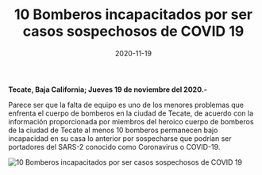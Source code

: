 ﻿---
layout: blog
title:  "10 Bomberos incapacitados por ser casos sospechosos de COVID 19"
date:   2020-11-19
categories: tecate
permalink: /:categories/:title:output_ext
image: /img/cnr/10-bomberos-incapacitados-por-ser-casos-sospechosos-de-COVID-19.jpg
alt: "10 Bomberos incapacitados por ser casos sospechosos de COVID 19"
autor: "CNR Noticias - Canal 73"
---


**Tecate, Baja California;  Jueves 19 de noviembre del 2020.-**


Parece ser que la falta de equipo es uno de los menores problemas que enfrenta el cuerpo de bomberos en la ciudad de Tecate, de acuerdo con la información proporcionada por miembros del heroico cuerpo de bomberos de la ciudad de Tecate al menos 10 bomberos permanecen bajo incapacidad en su casa lo anterior por sospecharse que podrían ser portadores del SARS-2 conocido como Coronavirus o COVID-19.

<div id="carouselExampleSlidesOnly" class="carousel slide" data-ride="carousel">
  <div class="carousel-inner">
    <div class="carousel-item active">
       <img class="d-block w-100" src="/img/cnr/10-bomberos-incapacitados-por-ser-casos-sospechosos-de-COVID-19.jpg" loading="lazy"  alt="10 Bomberos incapacitados por ser casos sospechosos de COVID 19">
    </div>           
  </div>
</div>